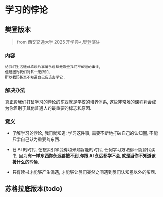 # 学习的悖论

## 樊登版本

> from 西安交通大学 2025 开学典礼樊登演讲

### 内容

```
给我们生活造成麻烦的事情永远都是那些我们不知道的事情,
但是因为我们对其一无所知,
所以我们甚至不知道自己应该去学它.
```

### 解决办法

真正帮我们打破学习的悖论的东西就是学校的培养体系,
这些非常难的课程将会成为你区别于其他普通人的最重要的标志和原因.

### 意义

- 了解学习的悖论, 我们就知道: 学习这件事, 需要不断地打破自己的认知圈, 不能只学自己认为重要的东西.

- 在 AI 的时代, 在搜索引擎变得越来越智能的时代, 任何学习方法都不能替代读书, 因为**有一样东西你永远都搜不到,你跟 AI 永远都学不会,就是当你不知道该搜什么的时候.**

- 只有读书才能够产生偶遇, 才能够让我们突然之间遇到我们认知圈以外的东西.

## 苏格拉底版本(todo)
